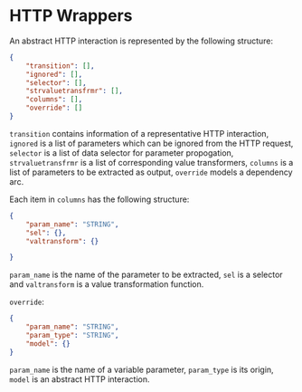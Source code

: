 # HTTP Wrappers

An abstract HTTP interaction is represented by the following structure:
```json
{
	"transition": [],
	"ignored": [],
	"selector": [],
	"strvaluetransfrmr": [],
	"columns": [],
	"override": []
}
```

`transition` contains information of a representative HTTP interaction, `ignored` is a list of parameters which can be ignored from the HTTP request, `selector` is a list of data selector for parameter propogation, `strvaluetransfrmr` is a list of corresponding value transformers, `columns` is a list of parameters to be extracted as output, `override` models a dependency arc.

Each item in `columns` has the following structure:
```json
{
	"param_name": "STRING",
	"sel": {},
	"valtransform": {}

}

```

`param_name` is the name of the parameter to be extracted, `sel` is a selector and `valtransform` is a value transformation function.

`override`:
```json
{
	"param_name": "STRING",
	"param_type": "STRING",
	"model": {}
}
```

`param_name` is the name of a variable parameter, `param_type` is its origin, `model` is an abstract HTTP interaction.
